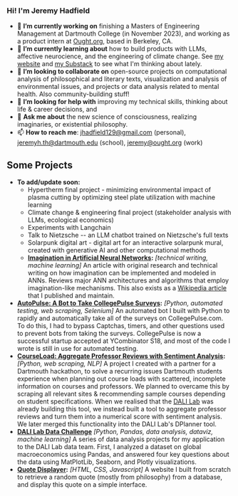 ### Hi! I'm Jeremy Hadfield
- 🔭 **I’m currently working on** finishing a Masters of Engineering Management at Dartmouth College (in November 2023), and working as a product intern at [Ought.org](https://ought.org/), based in Berkeley, CA. 
- 🌱 **I’m currently learning about** how to build products with LLMs, affective neurocience, and the engineering of climate change. See [my website](https://jeremyhadfield.com/) and [my Substack](https://imaginaries.substack.com/) to see what I'm thinking about lately.
- 👯 **I’m looking to collaborate on** open-source projects on computational analysis of philosophical and literary texts, visualization and analysis of environmental issues, and projects or data analysis related to mental health. Also community-building stuff! 
- 🤔 **I’m looking for help with** improving my technical skills, thinking about life & career decisions, and 
- 💬 **Ask me about** the new science of consciousness, realizing imaginaries, or existential philosophy. 
- 📫 **How to reach me**: jhadfield129@gmail.com (personal), jeremyh.th@dartmouth.edu (school), jeremy@ought.org (work)

## Some Projects
- **To add/update soon:**
  - Hypertherm final project - minimizing environmental impact of plasma cutting by optimizing steel plate utilization with machine learning 
  - Climate change & engineering final project (stakeholder analysis with LLMs, ecological economics)
  - Experiments with Langchain
  - Talk to Nietzsche -- an LLM chatbot trained on Nietzsche's full texts
  - Solarpunk digital art - digital art for an interactive solarpunk mural, created with generative AI and other computational methods 
  - **[Imagination in Artificial Neural Networks](https://github.com/jerhadf/imagination-ANNs):** _[technical writing, machine learning]_ An article with original research and technical writing on how imagination can be implemented and modeled in ANNs. Reviews major ANN architectures and algorithms that employ imagination-like mechanisms. This also exists as a [Wikipedia article](https://en.wikipedia.org/wiki/Imagination_in_artificial_neural_networks) that I published and maintain. 
- **[AutoPulse: A Bot to Take CollegePulse Surveys](https://github.com/jerhadf/pulse-survey-bot):** _[Python, automated testing, web scraping, Selenium]_ An automated bot I built with Python to rapidly and automatically take all of the surveys on CollegePulse.com. To do this, I had to bypass Captchas, timers, and other questions used to prevent bots from taking the surveys. CollegePulse is now a successful startup accepted at YCombinator S18, and most of the code I wrote is still in use for automated testing.
- **[CourseLoad: Aggregate Professor Reviews with Sentiment Analysis](https://github.com/jerhadf/courseLOAD):** _[Python, web scraping, NLP]_ A project I created with a partner for a Dartmouth hackathon, to solve a recurring issues Dartmouth students experience when planning out course loads with scattered, incomplete information on courses and professors. We planned to overcame this by scraping all relevant sites & recommending sample courses depending on student specifications.  When we realised that the [DALI Lab](http://dali.dartmouth.edu/) was already building this tool, we instead built a tool to aggregate professor reviews and turn them into a numerical score with sentiment analysis. We later merged this functionality into the DALI Lab's DPlanner tool. 
- **[DALI Lab Data Challenge](https://github.com/jerhadf/data_challenge_22w)** _[Python, Pandas, data analysis, dataviz, machine learning]_ A series of data analysis projects for my application to the DALI Lab data team. First, I analyzed a dataset on global macroeconomics using Pandas, and answered four key questions about the data using MatPlotLib, Seaborn, and Plotly visualizations. 
- **[Quote Displayer](https://github.com/jerhadf/quote-displayer):** _[HTML, CSS, Javascript]_ A website I built from scratch to retrieve a random quote (mostly from philosophy) from a database, and display this quote on a simple interface. 
